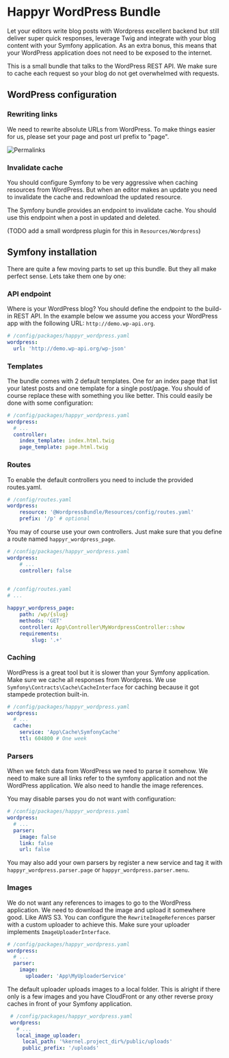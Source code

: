 # Happyr WordPress Bundle

Let your editors write blog posts with Wordpress excellent backend but still deliver
super quick responses, leverage Twig and integrate with your blog content with
your Symfony application. As an extra bonus, this means that your WordPress application
does not need to be exposed to the internet. 

This is a small bundle that talks to the WordPress REST API. We make sure to cache
each request so your blog do not get overwhelmed with requests. 

## WordPress configuration

### Rewriting links

We need to rewrite absolute URLs from WordPress. To make things easier for us, please
set your page and post url prefix to "page". 

![Permalinks](/Resources/docs/image/permalinks.png)

### Invalidate cache

You should configure Symfony to be very aggressive when caching resources from
WordPress. But when an editor makes an update you need to invalidate the cache
and redownload the updated resource. 

The Symfony bundle provides an endpoint to invalidate cache. You should use this
endpoint when a post in updated and deleted. 

(TODO add a small wordpress plugin for this in `Resources/Wordpress`) 

## Symfony installation

There are quite a few moving parts to set up this bundle. But they all make perfect 
sense. Lets take them one by one: 

### API endpoint

Where is your WordPress blog? You should define the endpoint to the build-in REST 
API. In the example below we assume you access your WordPress app with the following 
URL: `http://demo.wp-api.org`. 

```yaml
# /config/packages/happyr_wordpress.yaml
wordpress:
  url: 'http://demo.wp-api.org/wp-json'
```

### Templates

The bundle comes with 2 default templates. One for an index page that list your 
latest posts and one template for a single post/page. You should of course replace
these with something you like better. This could easily be done with some configuration:

```yaml
# /config/packages/happyr_wordpress.yaml
wordpress:
  # ...
  controller:
    index_template: index.html.twig
    page_template: page.html.twig
```

### Routes

To enable the default controllers you need to include the provided routes.yaml. 
```yaml
# /config/routes.yaml
wordpress:
    resource: '@WordpressBundle/Resources/config/routes.yaml'
    prefix: '/p' # optional
```

You may of course use your own controllers. Just make sure that you define a route
named `happyr_wordpress_page`.

```yaml
# /config/packages/happyr_wordpress.yaml
wordpress:
    # ...
    controller: false
  
```
```yaml
# /config/routes.yaml
# ...

happyr_wordpress_page:
    path: /wp/{slug}
    methods: 'GET'
    controller: App\Controller\MyWordpressController::show
    requirements:
        slug: '.+'
```

### Caching

WordPress is a great tool but it is slower than your Symfony application. Make 
sure we cache all responses from Wordpress. We use `Symfony\Contracts\Cache\CacheInterface`
for caching because it got stampede protection built-in. 

```yaml
# /config/packages/happyr_wordpress.yaml
wordpress:
  # ...
  cache:
    service: 'App\Cache\SymfonyCache'
    ttl: 604800 # One week
```

### Parsers

When we fetch data from WordPress we need to parse it somehow. We need to make sure
all links refer to the symfony application and not the WordPress application. We
also need to handle the image references. 

You may disable parses you do not want with configuration: 

```yaml
# /config/packages/happyr_wordpress.yaml
wordpress:
  # ...
  parser:
    image: false
    link: false
    url: false
```

You may also add your own parsers by register a new service and tag it with
`happyr_wordpress.parser.page` or `happyr_wordpress.parser.menu`.

### Images

We do not want any references to images to go to the WordPress application. We 
need to download the image and upload it somewhere good. Like AWS S3. You can 
configure the `RewriteImageReferences` parser with a custom uploader to achieve
this. Make sure your uploader implements `ImageUploaderInterface`.

```yaml
# /config/packages/happyr_wordpress.yaml
wordpress:
  # ...
  parser:
    image: 
      uploader: 'App\MyUploaderService'
```

The default uploader uploads images to a local folder. This is alright if there 
only is a few images and you have CloudFront or any other reverse proxy caches 
in front of your Symfony application. 

```yaml
 # /config/packages/happyr_wordpress.yaml
 wordpress:
   # ...
   local_image_uploader:
     local_path: '%kernel.project_dir%/public/uploads'
     public_prefix: '/uploads'
```
